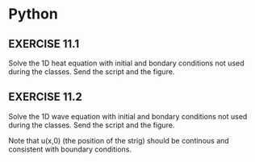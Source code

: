 # Python
## EXERCISE 11.1

Solve the 1D heat equation with initial and bondary conditions not used during the classes. Send the script and the figure.
## EXERCISE 11.2

Solve the 1D wave equation with initial and bondary conditions not used during the classes. Send the script and the figure.

Note that u(x,0) (the position of the strig) should be continous and consistent with boundary conditions. 
